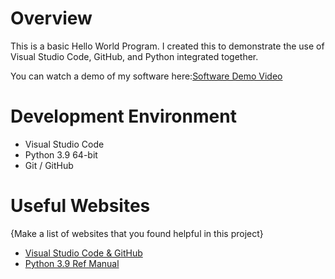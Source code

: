 # Overview

This is a basic Hello World Program. I created this to demonstrate the use of Visual Studio Code, GitHub, and Python integrated together.

You can watch a demo of my software here:[Software Demo Video](https://youtu.be/y29LDFIl9qg)

# Development Environment

* Visual Studio Code
* Python 3.9 64-bit
* Git / GitHub

# Useful Websites

{Make a list of websites that you found helpful in this project}
* [Visual Studio Code & GitHub](https://code.visualstudio.com/docs/editor/github)
* [Python 3.9 Ref Manual](https://www.python.org/3.9/library/index.html)